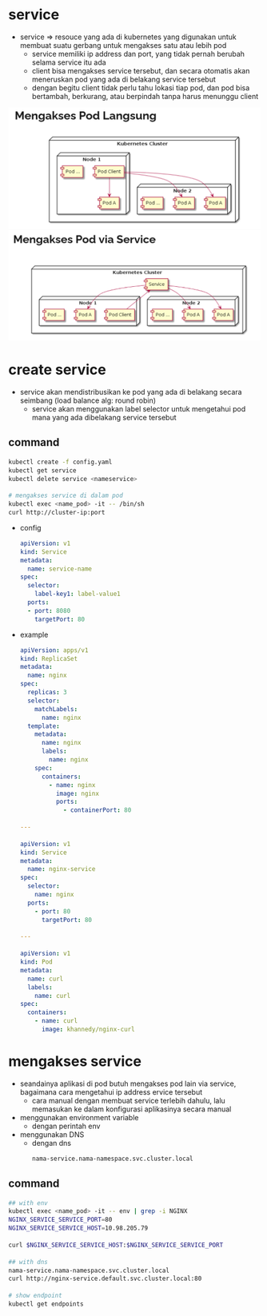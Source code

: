 # service
- service => resouce yang ada di kubernetes yang digunakan untuk membuat suatu gerbang untuk mengakses satu atau lebih pod
  - service memiliki ip address dan port, yang tidak pernah berubah selama service itu ada
  - client bisa mengakses service tersebut, dan secara otomatis akan meneruskan pod yang ada di belakang service tersebut
  - dengan begitu client tidak perlu tahu lokasi tiap pod, dan pod bisa bertambah, berkurang, atau berpindah tanpa harus menunggu client

![alt text](docs/images/image-1.png)
![alt text](docs/images/image-2.png)

# create service
- service akan mendistribusikan ke pod yang ada di belakang secara seimbang (load balance alg: round robin)
  - service akan menggunakan label selector untuk mengetahui pod mana yang ada dibelakang service tersebut

## command
```sh
kubectl create -f config.yaml
kubectl get service
kubectl delete service <nameservice>

# mengakses service di dalam pod
kubectl exec <name_pod> -it -- /bin/sh
curl http://cluster-ip:port
```

- config
  ```yaml
  apiVersion: v1
  kind: Service
  metadata:
    name: service-name
  spec:
    selector:
      label-key1: label-value1
    ports:
    - port: 8080
      targetPort: 80
  ```

- example
  ```yaml
  apiVersion: apps/v1
  kind: ReplicaSet
  metadata:
    name: nginx
  spec:
    replicas: 3
    selector:
      matchLabels:
        name: nginx
    template:
      metadata:
        name: nginx
        labels:
          name: nginx
      spec:
        containers:
          - name: nginx
            image: nginx
            ports:
              - containerPort: 80

  ---

  apiVersion: v1
  kind: Service
  metadata:
    name: nginx-service
  spec:
    selector:
      name: nginx
    ports:
      - port: 80
        targetPort: 80

  ---

  apiVersion: v1
  kind: Pod
  metadata:
    name: curl
    labels:
      name: curl
  spec:
    containers:
      - name: curl
        image: khannedy/nginx-curl
  ```

# mengakses service
- seandainya aplikasi di pod butuh mengakses pod lain via service, bagaimana cara mengetahui ip address ervice tersebut
  - cara manual dengan membuat service terlebih dahulu, lalu memasukan ke dalam konfigurasi  aplikasinya secara manual
- menggunakan environment variable
  - dengan perintah env
- menggunakan DNS
  - dengan dns
    ```bash
    nama-service.nama-namespace.svc.cluster.local
    ```

## command
```bash
## with env
kubectl exec <name_pod> -it -- env | grep -i NGINX
NGINX_SERVICE_SERVICE_PORT=80
NGINX_SERVICE_SERVICE_HOST=10.98.205.79

curl $NGINX_SERVICE_SERVICE_HOST:$NGINX_SERVICE_SERVICE_PORT

## with dns
nama-service.nama-namespace.svc.cluster.local
curl http://nginx-service.default.svc.cluster.local:80

# show endpoint
kubectl get endpoints
```
